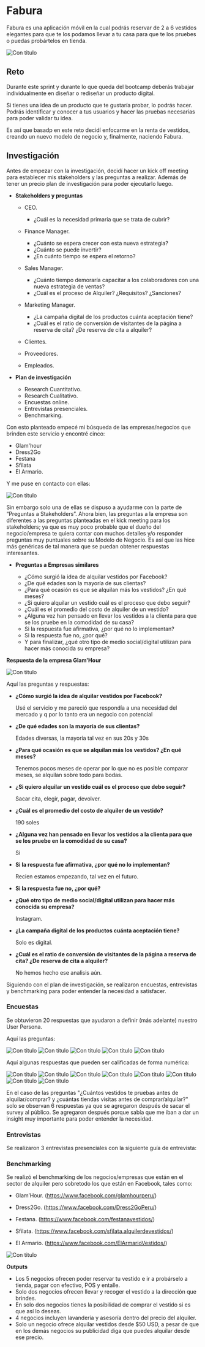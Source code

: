 # Fabura

Fabura es una aplicación móvil en la cual podrás reservar de 2 a 6 vestidos elegantes para que te los podamos llevar a tu casa para que te los pruebes o puedas probártelos en tienda. 

![Con titulo](assets/images/fabura-inicio.PNG "titulo")

## Reto 

Durante este sprint y durante lo que queda del bootcamp deberás trabajar individualmente en diseñar o rediseñar un producto digital.

Si tienes una idea de un producto que te gustaría probar, lo podrás hacer. Podrás identificar y conocer a tus usuarios y hacer las pruebas necesarias para poder validar tu idea.

Es así que basadp en este reto decidí enfocarme en la renta de vestidos, creando un nuevo modelo de negocio y, finalmente, naciendo Fabura.

## Investigación

 Antes de empezar con la investigación, decidí hacer un kick off meeting para establecer mis stakeholders y las preguntas a realizar. Además de tener un precio plan de investigación para poder ejecutarlo luego. 

* **Stakeholders y preguntas**
  * CEO.
    
    * ¿Cuál es la necesidad primaria que se trata de cubrir?

  * Finance Manager.

    * ¿Cuánto se espera crecer con esta nueva estrategia?
    * ¿Cuánto se puede invertir?
    * ¿En cuánto tiempo se espera el retorno?

  * Sales Manager.

    * ¿Cuánto tiempo demoraría capacitar  a los colaboradores con una nueva estrategia de ventas?
    * ¿Cuál es el proceso de Alquiler? ¿Requisitos? ¿Sanciones?

  * Marketing Manager.

    * ¿La campaña digital de los productos cuánta aceptación tiene? 
    * ¿Cuál es el ratio de conversión de visitantes de la página a reserva de cita? ¿De reserva de cita a alquiler?

  * Clientes.
  * Proveedores.
  * Empleados.

* **Plan de investigación**

  * Research Cuantitativo.
  * Research Cualitativo.
  * Encuestas online.
  * Entrevistas presenciales.
  * Benchmarking.

Con esto planteado empecé mi búsqueda de las empresas/negocios que brinden este servicio y encontré cinco:

  * Glam'hour
  * Dress2Go
  * Festana
  * Sfilata
  * El Armario.

  Y me puse en contacto con ellas:

![Con titulo](assets/images/stakeholders.PNG "titulo")

Sin embargo solo una de ellas se dispuso a ayudarme con la parte de “Preguntas a Stakeholders”. Ahora bien, las preguntas a la empresa son diferentes a las preguntas planteadas en el kick meeting para los stakeholders; ya que es muy poco probable que el dueño del negocio/empresa te quiera contar con muchos detalles y/o responder preguntas muy puntuales sobre su Modelo de Negocio. Es así que las hice más genéricas de tal manera que se puedan obtener respuestas interesantes.

* **Preguntas a Empresas similares**

  * ¿Cómo surgió la idea de alquilar vestidos por Facebook?
  * ¿De qué edades son la mayoría de sus clientas?
  * ¿Para qué ocasión es que se alquilan más los vestidos? ¿En qué meses?
  * ¿Si quiero alquilar un vestido cuál es el proceso que debo seguir?
  * ¿Cuál es el promedio del costo de alquiler de un vestido?
  * ¿Alguna vez han pensado en llevar los vestidos a la clienta para que se los pruebe en la comodidad de su casa?
  * Si la respuesta fue afirmativa, ¿por qué no lo implementan?
  * Si la respuesta fue no, ¿por qué?
  * Y para finalizar, ¿qué otro tipo de medio social/digital utilizan para hacer más conocida su empresa?

**Respuesta de la empresa Glam'Hour**

![Con titulo](assets/images/rtpaStake.PNG "titulo")

Aquí las preguntas y respuestas:

* **¿Cómo surgió la idea de alquilar vestidos por Facebook?**
 
    Usé el servicio y me pareció que respondía a una necesidad del mercado y q por lo tanto era un negocio con potencial

* **¿De qué edades son la mayoría de sus clientas?**

    Edades diversas, la mayoría tal vez en sus 20s y 30s

* **¿Para qué ocasión es que se alquilan más los vestidos? ¿En qué meses?**

    Tenemos pocos meses de operar por lo que no es posible comparar meses, se alquilan sobre todo para bodas.

* **¿Si quiero alquilar un vestido cuál es el proceso que debo seguir?**

   Sacar cita, elegir, pagar, devolver.

* **¿Cuál es el promedio del costo de alquiler de un vestido?**

     190 soles

* **¿Alguna vez han pensado en llevar los vestidos a la clienta para que se los pruebe en la comodidad de su casa?** 

    Si
* **Si la respuesta fue afirmativa, ¿por qué no lo implementan?** 

    Recien estamos empezando, tal vez en el futuro.
* **Si la respuesta fue no, ¿por qué?**

* **¿Qué otro tipo de medio social/digital utilizan para hacer más conocida su empresa?**

    Instagram.

* **¿La campaña digital de los productos cuánta aceptación tiene?**

    Solo es digital.

* **¿Cuál es el ratio de conversión de visitantes de la página a reserva de cita? ¿De reserva de cita a alquiler?**

     No hemos hecho ese analisis aún.

Siguiendo con el plan de investigación, se realizaron encuestas, entrevistas y benchmarking para poder entender la necesidad a satisfacer.

### **Encuestas**

Se obtuvieron 20 respuestas que ayudaron a definir (más adelante) nuestro User Persona.

Aquí las preguntas:

![Con titulo](assets/images/encuesta1.PNG "titulo")
![Con titulo](assets/images/encuesta2.PNG "titulo")
![Con titulo](assets/images/encuesta3.PNG "titulo")
![Con titulo](assets/images/encuesta4.PNG "titulo")
![Con titulo](assets/images/encuesta5.PNG "titulo")

Aquí algunas respuestas que pueden ser calificadas de forma numérica:

![Con titulo](assets/images/edad.PNG "titulo")
![Con titulo](assets/images/preferencia.PNG "titulo")
![Con titulo](assets/images/ocasión.PNG "titulo")
![Con titulo](assets/images/frecuencia.PNG "titulo")
![Con titulo](assets/images/frecuencia2.PNG "titulo")
![Con titulo](assets/images/precio.PNG "titulo")
![Con titulo](assets/images/tiempo.PNG "titulo")
![Con titulo](assets/images/nps.PNG "titulo")

En el caso de las preguntas "¿Cuántos vestidos te pruebas antes de alquilar/comprar? y ¿cuántas tiendas visitas antes de comprar/alquilar?" solo se observan 6 respuestas ya que se agregaron después de sacar el survey al público. Se agregaron después porque sabía que me iban a dar un insight muy importante para poder entender la necesidad.

### **Entrevistas**

Se realizaron 3 entrevistas presenciales con la siguiente guía de entrevista:




### **Benchmarking**

Se realizó el benchmarking de los negocios/empresas que están en el sector de alquiler pero sobretodo los que están en Facebook, tales como:

* Glam’Hour. (https://www.facebook.com/glamhourperu/)

* Dress2Go. (https://www.facebook.com/Dress2GoPeru/)

* Festana. (https://www.facebook.com/festanavestidos/)

* Sfilata. (https://www.facebook.com/sfilata.alquilerdevestidos/)

* El Armario. (https://www.facebook.com/ElArmarioVestidos/)

![Con titulo](assets/images/Benchmarking.png "titulo")

**Outputs** 

* Los 5 negocios ofrecen poder reservar tu vestido e ir a probárselo a tienda, pagar con efectivo, POS y entalle.
* Solo dos negocios ofrecen llevar y recoger el vestido a la dirección que brindes.
* En solo dos negocios tienes la posibilidad de comprar el vestido si es que así lo deseas.
* 4 negocios incluyen lavandería y asesoría dentro del precio del alquiler.
* Solo un negocio ofrece alquilar vestidos desde $50 USD, a pesar de que en los demás negocios su publicidad diga que puedes alquilar desde ese precio.

